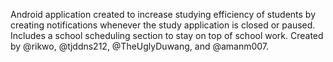 Android application created to increase studying efficiency of students by creating notifications whenever the study application is closed or paused. Includes a school scheduling section to stay on top of school work. Created by @rikwo, @tjddns212, @TheUglyDuwang, and @amanm007.
